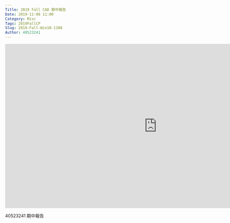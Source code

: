 ```yaml
---
Title: 2019 Fall CAD 期中報告
Date: 2019-11-08 11:00
Category: Misc
Tags: 2019FallCP
Slug: 2019-Fall-Win10-1108
Author: 40523241
---
```



<!-- PELICAN_END_SUMMARY -->

<iframe width="986" height="534" src="https://www.youtube.com/embed/t_9RbkW6onc" frameborder="0" allow="accelerometer; autoplay; encrypted-media; gyroscope; picture-in-picture" allowfullscreen></iframe>

40523241 期中報告

<!-- for LaTeX equations -->
<script src="https://scrum-3.github.io/web/math/MathJax.js?config=TeX-MML-AM_CHTML" type="text/javascript"></script>

</pre>
